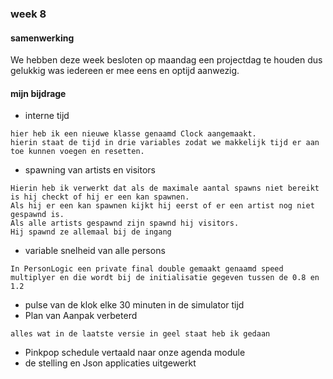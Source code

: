 ### week 8

#### samenwerking 

We hebben deze week besloten op maandag een projectdag te houden dus gelukkig was iedereen er mee eens en optijd aanwezig.


#### mijn bijdrage

- interne tijd 
```
hier heb ik een nieuwe klasse genaamd Clock aangemaakt.
hierin staat de tijd in drie variables zodat we makkelijk tijd er aan toe kunnen voegen en resetten.
```
- spawning van artists en visitors
```
Hierin heb ik verwerkt dat als de maximale aantal spawns niet bereikt is hij checkt of hij er een kan spawnen.
Als hij er een kan spawnen kijkt hij eerst of er een artist nog niet gespawnd is.
Als alle artists gespawnd zijn spawnd hij visitors.
Hij spawnd ze allemaal bij de ingang
```
- variable snelheid van alle persons
```
In PersonLogic een private final double gemaakt genaamd speed multiplyer en die wordt bij de initialisatie gegeven tussen de 0.8 en 1.2
```
- pulse van de klok elke 30 minuten in de simulator tijd
- Plan van Aanpak verbeterd
```
alles wat in de laatste versie in geel staat heb ik gedaan
```
- Pinkpop schedule vertaald naar onze agenda module
- de stelling en Json applicaties uitgewerkt